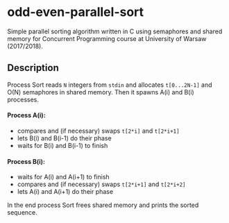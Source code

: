 # odd-even-parallel-sort

Simple parallel sorting algorithm written in C using semaphores and shared memory for Concurrent Programming course at University of Warsaw (2017/2018).

## Description
Process Sort reads `N` integers from `stdin` and allocates `t[0...2N-1]` and O(N) semaphores in shared memory. Then it spawns A(i) and B(i) processes.

#### Process A(i):
* compares and (if necessary) swaps `t[2*i]` and `t[2*i+1]`
* lets B(i) and B(i-1) do their phase
* waits for B(i) and B(i-1) to finish

#### Process B(i):
* waits for A(i) and A(i+1) to finish
* compares and (if necessary) swaps `t[2*i+1]` and `t[2*i+2]`
* lets A(i) and A(i+1) do their phase

In the end process Sort frees shared memory and prints the sorted sequence.
